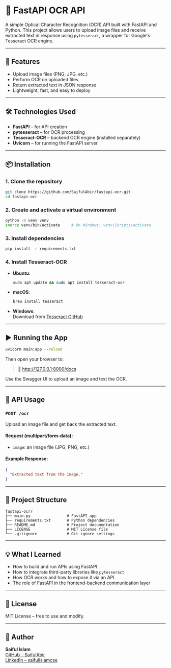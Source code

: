 # 🧾 FastAPI OCR API

A simple Optical Character Recognition (OCR) API built with FastAPI and Python. This project allows users to upload image files and receive extracted text in response using `pytesseract`, a wrapper for Google's Tesseract OCR engine.

---

## 🚀 Features

- Upload image files (PNG, JPG, etc.)
- Perform OCR on uploaded files
- Return extracted text in JSON response
- Lightweight, fast, and easy to deploy

---

## 🛠️ Technologies Used

- **FastAPI** – for API creation
- **pytesseract** – for OCR processing
- **Tesseract-OCR** – backend OCR engine (installed separately)
- **Uvicorn** – for running the FastAPI server

---

## 📦 Installation

### 1. Clone the repository

```bash
git clone https://github.com/SaifulAbir/fastapi-ocr.git
cd fastapi-ocr
```

### 2. Create and activate a virtual environment

```bash
python -m venv venv
source venv/bin/activate     # On Windows: venv\Scripts\activate
```

### 3. Install dependencies

```bash
pip install -r requirements.txt
```

### 4. Install Tesseract-OCR

- **Ubuntu**:
  ```bash
  sudo apt update && sudo apt install tesseract-ocr
  ```

- **macOS**:
  ```bash
  brew install tesseract
  ```

- **Windows**:  
  Download from [Tesseract GitHub](https://github.com/UB-Mannheim/tesseract/wiki)

---

## ▶️ Running the App

```bash
uvicorn main:app --reload
```

Then open your browser to:

> 📍 http://127.0.0.1:8000/docs

Use the Swagger UI to upload an image and test the OCR.

---

## 📝 API Usage

### `POST /ocr`

Upload an image file and get back the extracted text.

#### Request (multipart/form-data):

- `image`: an image file (JPG, PNG, etc.)

#### Example Response:

```json
{
  "Extracted text from the image."
}
```

---

## 📁 Project Structure

```
fastapi-ocr/
├── main.py                # FastAPI app
├── requirements.txt       # Python dependencies
├── README.md              # Project documentation
├── LICENSE                # MIT License file
└── .gitignore             # Git ignore settings
```

---
## 💡 What I Learned

- How to build and run APIs using FastAPI
- How to integrate third-party libraries like `pytesseract`
- How OCR works and how to expose it via an API
- The role of FastAPI in the frontend-backend communication layer

---

## 📄 License

MIT License – free to use and modify.

---

## 👤 Author

**Saiful Islam**  
[GitHub – SaifulAbir](https://github.com/SaifulAbir)  
[LinkedIn – saifulislamcse](https://www.linkedin.com/in/saifulislamcse)
